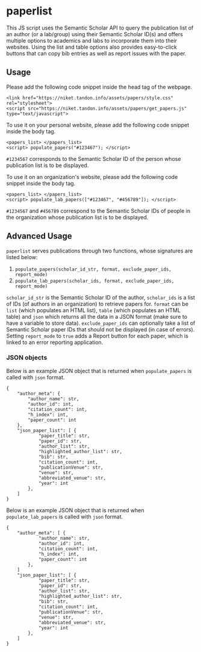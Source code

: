 # paperlist

This JS script uses the Semantic Scholar API to query the publication list of an author (or a lab/group) using their Semantic Scholar ID(s) and offers multiple options to academics and labs to incorporate them into their websites.
Using the list and table options also provides easy-to-click buttons that can copy bib entries as well as report issues with the paper.

## Usage

Please add the following code snippet inside the head tag of the webpage.
```
<link href="https://niket.tandon.info/assets/papers/style.css" rel="stylesheet">
<script src="https://niket.tandon.info/assets/papers/get_papers.js" type="text/javascript">
```

To use it on your personal website, please add the following code snippet inside the body tag.
```
<papers_list> </papers_list>
<script> populate_papers("#123467"); </script>
```
`#1234567` corresponds to the Semantic Scholar ID of the person whose publication list is to be displayed.

To use it on an organization's website, please add the following code snippet inside the body tag.
```
<papers_list> </papers_list>
<script> populate_lab_papers(["#123467", "#456789"]); </script>
```
`#1234567` and `#456789` correspond to the Semantic Scholar IDs of people in the organization whose publication list is to be displayed.

## Advanced Usage

`paperlist` serves publications through two functions, whose signatures are listed below:
1. `populate_papers(scholar_id_str, format, exclude_paper_ids, report_mode)`
2. `populate_lab_papers(scholar_ids, format, exclude_paper_ids, report_mode)`

`scholar_id_str` is the Semantic Scholar ID of the author, `scholar_ids` is a list of IDs (of authors in an organization) to retrieve papers for. `format` can be `list` (which populates an HTML list), `table` (which populates an HTML table) and `json` which returns all the data in a JSON format (make sure to have a variable to store data). `exclude_paper_ids` can optionally take a list of Semantic Scholar paper IDs that should not be displayed (in case of errors). Setting `report_mode` to `true` adds a Report button for each paper, which is linked to an error reporting application.

### JSON objects

Below is an example JSON object that is returned when `populate_papers` is called with `json` format.

```
{
	"author_meta": {
		"author_name": str,
		"author_id": int,
		"citation_count": int,
		"h_index": int,
		"paper_count": int
	},
	"json_paper_list": [ {
			"paper_title": str,
			"paper_id": str,
			"author_list": str,
			"highlighted_author_list": str,
			"bib": str,
			"citation_count": int,
			"publicationVenue": str,
			"venue": str,
			"abbreviated_venue": str,
			"year": int
		},
	]
}
```

Below is an example JSON object that is returned when `populate_lab_papers` is called with `json` format.

```
{
	"author_meta": [ {
			"author_name": str,
			"author_id": int,
			"citation_count": int,
			"h_index": int,
			"paper_count": int
		},
	]
	"json_paper_list": [ {
			"paper_title": str,
			"paper_id": str,
			"author_list": str,
			"highlighted_author_list": str,
			"bib": str,
			"citation_count": int,
			"publicationVenue": str,
			"venue": str,
			"abbreviated_venue": str,
			"year": int
		},
	]
}
```